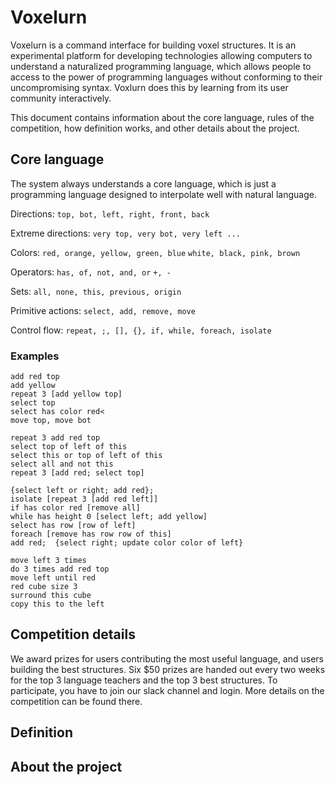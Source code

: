# Voxelurn

Voxelurn is a command interface for building voxel structures. It is an experimental platform for developing technologies allowing computers to understand a naturalized programming language, which allows people to access to the power of programming languages without conforming to their uncompromising syntax. Voxlurn does this by learning from its user community interactively.

This document contains information about the core language,
rules of the competition,
how definition works,
and other details about the project.

## Core language
The system always understands a core language, which is just a programming language designed to interpolate well with natural language.

Directions:
`top, bot, left, right, front, back`

Extreme directions: `very top, very bot, very left ...`

Colors:
`red, orange, yellow, green, blue`
`white, black, pink, brown`

Operators:
`has, of, not, and, or`
`+, -`

Sets: `all, none, this, previous, origin`

Primitive actions:
`select, add, remove, move`

Control flow: `repeat, ;, [], {}, if, while, foreach, isolate`

### Examples
```
add red top
add yellow
repeat 3 [add yellow top]
select top
select has color red<
move top, move bot
```

```
repeat 3 add red top
select top of left of this
select this or top of left of this
select all and not this
repeat 3 [add red; select top]
```

```
{select left or right; add red};
isolate [repeat 3 [add red left]]
if has color red [remove all]
while has height 0 [select left; add yellow]
select has row [row of left]
foreach [remove has row row of this]  
add red;  {select right; update color color of left}
```

```
move left 3 times
do 3 times add red top
move left until red
red cube size 3
surround this cube
copy this to the left
```

## Competition details

We award prizes for users contributing the most useful language, and users building the best structures. Six $50 prizes are handed out every two weeks for the top 3 language teachers and the top 3 best structures. To participate, you have to join our slack channel and login. More details on the competition can be found there.

## Definition

## About the project
